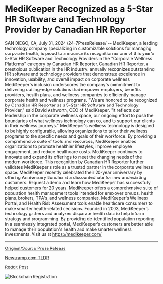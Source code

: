 # MediKeeper Recognized as a 5-Star HR Software and Technology Provider by Canadian HR Reporter

SAN DIEGO, CA, July 31, 2024 /24-7PressRelease/ -- MediKeeper, a leading technology company specializing in customizable solutions for managing corporate health, is proud to announce its recognition as one of this year's 5-Star HR Software and Technology Providers in the "Corporate Wellness Platforms" category by Canadian HR Reporter.  Canadian HR Reporter, a prestigious publication in the HR industry, annually recognizes outstanding HR software and technology providers that demonstrate excellence in innovation, usability, and overall impact on corporate wellness. MediKeeper's inclusion underscores the company's commitment to delivering cutting-edge solutions that empower employers, benefits providers, health plans, and wellness companies to efficiently manage corporate health and wellness programs.  "We are honored to be recognized by Canadian HR Reporter as a 5-Star HR Software and Technology Provider," said David Ashworth, CEO of MediKeeper. "It reflects our leadership in the corporate wellness space, our ongoing effort to push the boundaries of what wellness technology can do, and to support our clients in their wellness journeys."  MediKeeper's wellness technology is designed to be highly configurable, allowing organizations to tailor their wellness programs to the specific needs and goals of their workforce. By providing a comprehensive suite of tools and resources, MediKeeper enables organizations to promote healthier lifestyles, improve employee engagement, and reduce healthcare costs.  MediKeeper continues to innovate and expand its offerings to meet the changing needs of the modern workforce. This recognition by Canadian HR Reporter further validates MediKeeper's role as a trusted partner in the corporate wellness space.  MediKeeper recently celebrated their 20-year anniversary by offering Anniversary Bundles at a discounted rate for new and existing customers. Request a demo and learn how MediKeeper has successfully helped customers for 20 years.  MediKeeper offers a comprehensive suite of population health management tools intended for employer groups, health plans, brokers, TPA's, and wellness companies. MediKeeper's Wellness Portal, and Health Risk Assessment tools enable healthcare consumers to make smarter health-related decisions. Founded in 2003, MediKeeper's technology gathers and analyzes disparate health data to help inform strategy and programming. By providing de-identified population reporting in a seamlessly integrated portal, MediKeeper's customers are better able to manage their population's health and make smarter wellness investments. Visit us at https://medikeeper.com/ 

---

[Original/Source Press Release](https://www.24-7pressrelease.com/press-release/513001/medikeeper-recognized-as-a-5-star-hr-software-and-technology-provider-by-canadian-hr-reporter)
                    

[Newsramp.com TLDR](None) 



[Reddit Post](https://www.reddit.com/r/AwardsAndRecognition/comments/1eggwot/medikeeper_recognized_as_5star_hr_software_and/) 



![Blockchain Registration](https://cdn.newsramp.app/24-7PressRelease/qrcode/247/31/markDqzm.webp)